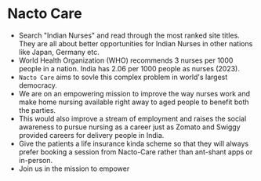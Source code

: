 # Nacto Care

- Search "Indian Nurses" and read through the most ranked site titles. They are all about better opportunities for Indian Nurses in other nations like Japan, Germany etc.
- World Health Organization (WHO) recommends 3 nurses per 1000 people in a nation. India has 2.06 per 1000 people as nurses (2023).
- `Nacto Care` aims to sovle this complex problem in world's largest democracy.
- We are on an empowering mission to improve the way nurses work and make home nursing available right away to aged people to benefit both the parties.
- This would also improve a stream of employment and raises the social awareness to pursue nursing as a career just as Zomato and Swiggy provided careers for delivery people in India.
- Give the patients a life insurance kinda scheme so that they will always prefer booking a session from Nacto-Care rather than ant-shant apps or in-person.
- Join us in the mission to empower 
